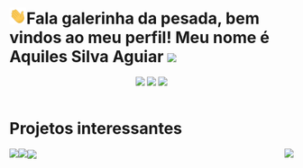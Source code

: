 <h1><img src="https://raw.githubusercontent.com/ABSphreak/ABSphreak/master/gifs/Hi.gif" width="30px">Fala galerinha da pesada, bem vindos ao meu perfil! Meu nome é Aquiles Silva Aguiar <img src="https://emojis.slackmojis.com/emojis/images/1531849430/4246/blob-sunglasses.gif?1531849430" width="30px"></h1>
<p align="center">
  <img src ="https://github-readme-stats.vercel.app/api?username=AquilesAguiar&show_icons=true&count_private=true&theme=darcula&hide_border=true&hide=issues,contribs&bg_color=00000000">
  <img src ="https://github-readme-stats.vercel.app/api/top-langs/?username=AquilesAguiar&layout=compact&hide_border=true&theme=darcula&bg_color=00000000&langs_count=6&hide=jupyter%20notebook,tex,css,php">
  <img src ="https://github-readme-streak-stats.herokuapp.com?user=AquilesAguiar&theme=darcula&hide_border=true&background=FFFFFF00">
  <br>
  <br>
</p>

<p align="center">
  <h1>Projetos interessantes</h1>
  <img align="left" src ="https://github-readme-stats.vercel.app/api/pin/?username=AquilesAguiar&repo=SummerEletroWeather">
  <img align="right" src ="https://github-readme-stats.vercel.app/api/pin/?username=AquilesAguiar&repo=apiCompras">
  <img align="center" src ="https://github-readme-stats.vercel.app/api/pin/?username=AquilesAguiar&repo=ProjetoLojaCSharp ">
  <img align="left" src ="https://github-readme-stats.vercel.app/api/pin/?username=AquilesAguiar&repo=UclFy">
</p> 

